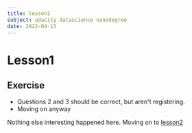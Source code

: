 ```yaml
---
title: lesson1
subject: udacity datascience nanodegree
date: 2022-04-13
---
```

# Lesson1
## Exercise
- Questions 2 and  3 should be correct, but aren't registering.
- Moving on anyway

Nothing else interesting happened here.  Moving on to [lesson2](lesson2.md)